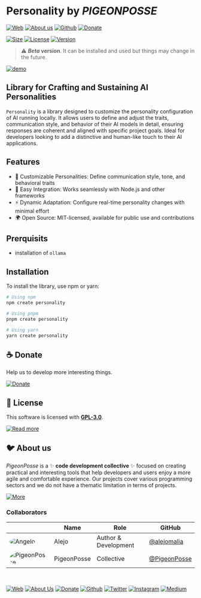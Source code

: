 # Personality by _PIGEONPOSSE_

[![Web](https://img.shields.io/badge/Web-grey?style=flat-square)](https://pigeonposse.com/)
[![About us](https://img.shields.io/badge/About%20us-grey?style=flat-square)](https://pigeonposse.com/?popup=about)
[![Github](https://img.shields.io/badge/Github-grey?style=flat-square)](https://github.com/pigeon-posse)
[![Donate](https://img.shields.io/badge/Donate-pink?style=flat-square)](https://pigeonposse.com/?popup=donate)

[![Size](https://img.shields.io/bundlephobia/minzip/create-personality)](https://npmjs.com/package/create-personality)
[![License](https://img.shields.io/github/license/pigeonposse/personality?color=blue&label=License&style=flat-square)](https://npmjs.com/package/create-personality)
[![Version](https://img.shields.io/npm/v/create-personality?color=a1b858&label&style=flat-square)](https://npmjs.com/package/create-personality)

> :warning: **_Beta_ version**. It can be installed and used but things may change in the future.

[![demo](docs/demo.gif)](https://npmjs.com/package/create-personality)

## Library for Crafting and Sustaining AI Personalities

`Personality` is a library designed to customize the personality configuration of AI running locally. It allows users to define and adjust the traits, communication style, and behavior of their AI models in detail, ensuring responses are coherent and aligned with specific project goals. Ideal for developers looking to add a distinctive and human-like touch to their AI applications.

## Features

- 🧩 Customizable Personalities: Define communication style, tone, and behavioral traits
- 🔧 Easy Integration: Works seamlessly with Node.js and other frameworks
- ⚡ Dynamic Adaptation: Configure real-time personality changes with minimal effort
- 🌍 Open Source: MIT-licensed, available for public use and contributions

## Prerquisits

- installation of `ollama`

## Installation

To install the library, use npm or yarn:

```bash
# Using npm
npm create personality

# Using pnpm
pnpm create personality

# Using yarn
yarn create personality
```

## ☕ Donate

Help us to develop more interesting things.

[![Donate](https://img.shields.io/badge/Donate-grey?style=for-the-badge)](https://pigeonposse.com/?popup=donate)

## 📜 License

This software is licensed with **[GPL-3.0](/LICENSE)**.

[![Read more](https://img.shields.io/badge/Read-more-grey?style=for-the-badge)](/LICENSE)

## 🐦 About us

*PigeonPosse* is a ✨ **code development collective** ✨ focused on creating practical and interesting tools that help developers and users enjoy a more agile and comfortable experience. Our projects cover various programming sectors and we do not have a thematic limitation in terms of projects.

[![More](https://img.shields.io/badge/Read-more-grey?style=for-the-badge)](https://github.com/pigeonposse)

### Collaborators

|                                                                                    | Name        | Role         | GitHub                                         |
| ---------------------------------------------------------------------------------- | ----------- | ------------ | ---------------------------------------------- |
| <img src="https://github.com/alejomalia.png?size=72" alt="Angelo" style="border-radius:100%"/> | Alejo |   Author & Development   | [@alejomalia](https://github.com/alejomalia) |
| <img src="https://github.com/PigeonPosse.png?size=72" alt="PigeonPosse" style="border-radius:100%"/> | PigeonPosse | Collective | [@PigeonPosse](https://github.com/PigeonPosse) |

<br>
<p align="center">

[![Web](https://img.shields.io/badge/Web-grey?style=for-the-badge&logoColor=white)](https://pigeonposse.com)
[![About Us](https://img.shields.io/badge/About%20Us-grey?style=for-the-badge&logoColor=white)](https://pigeonposse.com?popup=about)
[![Donate](https://img.shields.io/badge/Donate-pink?style=for-the-badge&logoColor=white)](https://pigeonposse.com/?popup=donate)
[![Github](https://img.shields.io/badge/Github-black?style=for-the-badge&logo=github&logoColor=white)](https://github.com/pigeonposse)
[![Twitter](https://img.shields.io/badge/Twitter-black?style=for-the-badge&logo=twitter&logoColor=white)](https://twitter.com/pigeonposse_)
[![Instagram](https://img.shields.io/badge/Instagram-black?style=for-the-badge&logo=instagram&logoColor=white)](https://www.instagram.com/pigeon.posse/)
[![Medium](https://img.shields.io/badge/Medium-black?style=for-the-badge&logo=medium&logoColor=white)](https://medium.com/@pigeonposse)

</p>
